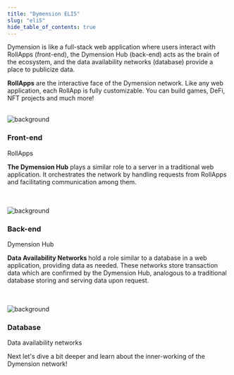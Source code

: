 ```yaml
---
title: "Dymension ELI5"
slug: "eli5"
hide_table_of_contents: true
---
```


Dymension is like a full-stack web application where users interact with RollApps (front-end), the Dymension Hub (back-end) acts as the brain of the ecosystem, and the data availability networks (database) provide a place to publicize data.

<b>RollApps</b> are the interactive face of the Dymension network. Like any web application, each RollApp is fully customizable. You can build games, DeFi, NFT projects and much more!
<br />
<br />

<div class="card image-card light-background">
    <img class="background" src={require('./images/modular-architecture-execution.png').default} alt="background" />
    <div class="card-body">
        <h3 class="card-title">Front-end</h3>
        <p class="card-text">RollApps</p>
    </div>
</div>

<b>The Dymension Hub</b> plays a similar role to a server in a traditional web application. It orchestrates the network by handling requests from RollApps and facilitating communication among them.

<br />
<br />

<div class="card image-card light-background">
    <img class="background" src={require('./images/modular-architecture-settlement.png').default} alt="background" />
    <div class="card-body">
        <h3 class="card-title">Back-end</h3>
        <p class="card-text">Dymension Hub</p>
    </div>
</div>

<b> Data Availability Networks </b> hold a role similar to a database in a web application, providing data as needed. These networks store transaction data which are confirmed by the Dymension Hub, analogous to a traditional database storing and serving data upon request.

<br />
<br />

<div class="card image-card light-background">
    <img class="background" src={require('./images/modular-architecture-da.png').default} alt="background" />
    <div class="card-body">
        <h3 class="card-title">Database</h3>
        <p class="card-text">Data availability networks</p>
    </div>
</div>

Next let's dive a bit deeper and learn about the inner-working of the Dymension network!
